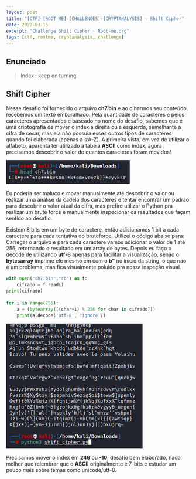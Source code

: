 ```yaml
---
layout: post
title: "[CTF]-[ROOT-ME]-[CHALLENGES]-[CRYPTANALYSIS] - Shift Cipher"
date: 2022-03-15
excerpt: "Challenge Shift Cipher - Root-me.org"
tags: [ctf, rootme, cryptanalysis, challenge]
---
```


## Enunciado

>Index : keep on turning.

## Shift Cipher


Nesse desafio foi fornecido o arquivo __ch7.bin__ e ao olharmos seu conteúdo, recebemos um texto embaralhado. Pela quantidade de caracteres e pelos caracteres apresentados e baseado no nome do desafio, sabemos que é uma criptografia de mover o index a direita ou a esquerda, semelhante a cifra de cesar, mas ela não possuia esses outros tipos de caracteres quando foi elaborada (apenas a-zA-Z). A primeira vista, em vez de utilizar o alfabeto, aparenta ter utilizado a tabela __ASCII__  como index, agora precisamos descobrir o valor de quantos caracteres foram movidos!

![Texto Criptografado](/img_posts/ctf/rootme/cryptanalysis/shift-cipher-1.png)

Eu poderia ser maluco e mover manualmente até descobrir o valor ou realizar uma análise da cadeia dos caracteres e tentar encontrar um padrão para descobrir o valor atual da cifra, mas prefiro utilizar o Python pra realizar um brute force e manualmente inspecionar os resultados que façam sentido ao desafio.

Existem 8 bits em um byte de caractere, então adicionamos 1 bit a cada caractere para cada tentativa do bruteforce. Utilizei o código abaixo para: Carregar o arquivo e para cada caractere vamos adicionar o valor de 1 até 256, retornando o resultado em um array de bytes. Depois eu faço o decode de utilizando __utf-8__ apenas para facilitar a visualização, senão o __bytesarray__ imprime ele mesmo em com o __b"__ no inicio da string, o que nao é um problema, mas fica visualmente poluido pra nossa inspeção visual.

~~~ python
with open("ch7.bin","rb") as f:
    cifrado = f.read()
print(cifrado)

for i in range(256):
    a = (bytearray([(char+i) % 256 for char in cifrado]))
    print(a.decode('utf-8', 'ignore'))
~~~

![Texto Criptografado](/img_posts/ctf/rootme/cryptanalysis/shift-cipher-2.png)

Precisamos mover o index em __246__ ou __-10__, desafio bem elaborado, nada melhor que relembrar que o __ASCII__ originalmente é 7-bits e estudar um pouco mais sobre temas como unicode/utf-8.




 








